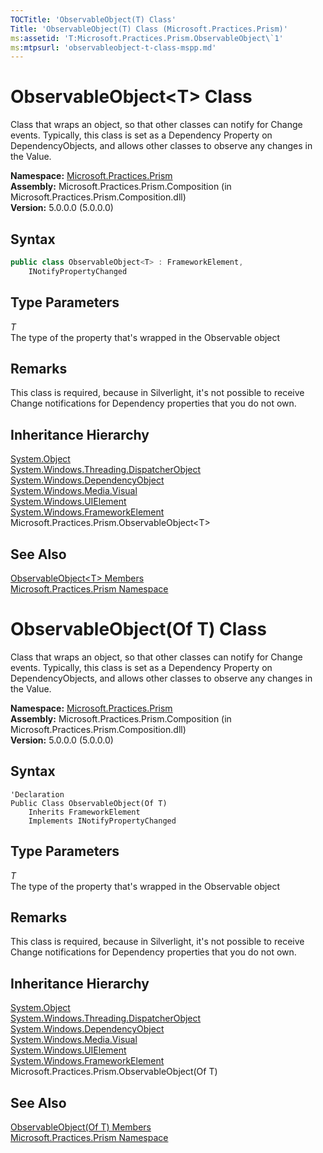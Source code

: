 ```yaml
---
TOCTitle: 'ObservableObject(T) Class'
Title: 'ObservableObject(T) Class (Microsoft.Practices.Prism)'
ms:assetid: 'T:Microsoft.Practices.Prism.ObservableObject\`1'
ms:mtpsurl: 'observableobject-t-class-mspp.md'
---
```



# ObservableObject&lt;T&gt; Class

Class that wraps an object, so that other classes can notify for Change events. Typically, this class is set as a Dependency Property on DependencyObjects, and allows other classes to observe any changes in the Value.

**Namespace:** [Microsoft.Practices.Prism](/patterns-practices/reference/mspp-namespace)<br/>
**Assembly:** Microsoft.Practices.Prism.Composition (in Microsoft.Practices.Prism.Composition.dll)<br/>
**Version:** 5.0.0.0 (5.0.0.0)

## Syntax

```C#
public class ObservableObject<T> : FrameworkElement, 
	INotifyPropertyChanged

```

## Type Parameters

*T*  
The type of the property that's wrapped in the Observable object

## Remarks

 This class is required, because in Silverlight, it's not possible to receive Change notifications for Dependency properties that you do not own.

## Inheritance Hierarchy

[System.Object](http://msdn.microsoft.com/en-us/library/e5kfa45b)  
[System.Windows.Threading.DispatcherObject](http://msdn.microsoft.com/en-us/library/ms615925)  
[System.Windows.DependencyObject](http://msdn.microsoft.com/en-us/library/ms589309)  
[System.Windows.Media.Visual](http://msdn.microsoft.com/en-us/library/ms635637)  
[System.Windows.UIElement](http://msdn.microsoft.com/en-us/library/ms590078)  
[System.Windows.FrameworkElement](http://msdn.microsoft.com/en-us/library/ms602714)  
Microsoft.Practices.Prism.ObservableObject&lt;T&gt;

## See Also

[ObservableObject&lt;T&gt; Members](/patterns-practices/reference/observableobject-t-members-mspp)<br/>
[Microsoft.Practices.Prism Namespace](/patterns-practices/reference/mspp-namespace)<br/>

# ObservableObject(Of T) Class

Class that wraps an object, so that other classes can notify for Change events. Typically, this class is set as a Dependency Property on DependencyObjects, and allows other classes to observe any changes in the Value.

**Namespace:** [Microsoft.Practices.Prism](/patterns-practices/reference/mspp-namespace)<br/>
**Assembly:** Microsoft.Practices.Prism.Composition (in Microsoft.Practices.Prism.Composition.dll)<br/>
**Version:** 5.0.0.0 (5.0.0.0)

## Syntax

```VB
'Declaration
Public Class ObservableObject(Of T)
	Inherits FrameworkElement
	Implements INotifyPropertyChanged
```

## Type Parameters

*T*  
The type of the property that's wrapped in the Observable object

## Remarks

 This class is required, because in Silverlight, it's not possible to receive Change notifications for Dependency properties that you do not own.

## Inheritance Hierarchy

[System.Object](http://msdn.microsoft.com/en-us/library/e5kfa45b)  
[System.Windows.Threading.DispatcherObject](http://msdn.microsoft.com/en-us/library/ms615925)  
[System.Windows.DependencyObject](http://msdn.microsoft.com/en-us/library/ms589309)  
[System.Windows.Media.Visual](http://msdn.microsoft.com/en-us/library/ms635637)  
[System.Windows.UIElement](http://msdn.microsoft.com/en-us/library/ms590078)  
[System.Windows.FrameworkElement](http://msdn.microsoft.com/en-us/library/ms602714)  
Microsoft.Practices.Prism.ObservableObject(Of T)

## See Also

[ObservableObject(Of T) Members](/patterns-practices/reference/observableobject-t-members-mspp)<br/>
[Microsoft.Practices.Prism Namespace](/patterns-practices/reference/mspp-namespace)<br/>